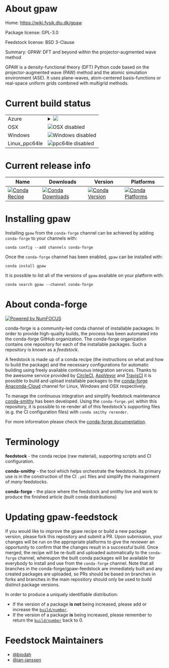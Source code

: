 About gpaw
==========

Home: https://wiki.fysik.dtu.dk/gpaw

Package license: GPL-3.0

Feedstock license: BSD 3-Clause

Summary: GPAW: DFT and beyond within the projector-augmented wave method

GPAW is a density-functional theory (DFT) Python code based on the
projector-augmented wave (PAW) method and the atomic simulation environment
(ASE). It uses plane-waves, atom-centered basis-functions or real-space
uniform grids combined with multigrid methods.


Current build status
====================


<table>
    
  <tr>
    <td>Azure</td>
    <td>
      <details>
        <summary>
          <a href="https://dev.azure.com/conda-forge/feedstock-builds/_build/latest?definitionId=6528&branchName=master">
            <img src="https://dev.azure.com/conda-forge/feedstock-builds/_apis/build/status/gpaw-feedstock?branchName=master">
          </a>
        </summary>
        <table>
          <thead><tr><th>Variant</th><th>Status</th></tr></thead>
          <tbody><tr>
              <td>linux_numpy1.14python3.6.____cpython</td>
              <td>
                <a href="https://dev.azure.com/conda-forge/feedstock-builds/_build/latest?definitionId=6528&branchName=master">
                  <img src="https://dev.azure.com/conda-forge/feedstock-builds/_apis/build/status/gpaw-feedstock?branchName=master&jobName=linux&configuration=linux_numpy1.14python3.6.____cpython" alt="variant">
                </a>
              </td>
            </tr><tr>
              <td>linux_numpy1.14python3.7.____cpython</td>
              <td>
                <a href="https://dev.azure.com/conda-forge/feedstock-builds/_build/latest?definitionId=6528&branchName=master">
                  <img src="https://dev.azure.com/conda-forge/feedstock-builds/_apis/build/status/gpaw-feedstock?branchName=master&jobName=linux&configuration=linux_numpy1.14python3.7.____cpython" alt="variant">
                </a>
              </td>
            </tr><tr>
              <td>linux_numpy1.14python3.8.____cpython</td>
              <td>
                <a href="https://dev.azure.com/conda-forge/feedstock-builds/_build/latest?definitionId=6528&branchName=master">
                  <img src="https://dev.azure.com/conda-forge/feedstock-builds/_apis/build/status/gpaw-feedstock?branchName=master&jobName=linux&configuration=linux_numpy1.14python3.8.____cpython" alt="variant">
                </a>
              </td>
            </tr><tr>
              <td>linux_numpy1.18python3.6.____73_pypy</td>
              <td>
                <a href="https://dev.azure.com/conda-forge/feedstock-builds/_build/latest?definitionId=6528&branchName=master">
                  <img src="https://dev.azure.com/conda-forge/feedstock-builds/_apis/build/status/gpaw-feedstock?branchName=master&jobName=linux&configuration=linux_numpy1.18python3.6.____73_pypy" alt="variant">
                </a>
              </td>
            </tr>
          </tbody>
        </table>
      </details>
    </td>
  </tr>
  <tr>
    <td>OSX</td>
    <td>
      <img src="https://img.shields.io/badge/OSX-disabled-lightgrey.svg" alt="OSX disabled">
    </td>
  </tr>
  <tr>
    <td>Windows</td>
    <td>
      <img src="https://img.shields.io/badge/Windows-disabled-lightgrey.svg" alt="Windows disabled">
    </td>
  </tr>
  <tr>
    <td>Linux_ppc64le</td>
    <td>
      <img src="https://img.shields.io/badge/ppc64le-disabled-lightgrey.svg" alt="ppc64le disabled">
    </td>
  </tr>
</table>

Current release info
====================

| Name | Downloads | Version | Platforms |
| --- | --- | --- | --- |
| [![Conda Recipe](https://img.shields.io/badge/recipe-gpaw-green.svg)](https://anaconda.org/conda-forge/gpaw) | [![Conda Downloads](https://img.shields.io/conda/dn/conda-forge/gpaw.svg)](https://anaconda.org/conda-forge/gpaw) | [![Conda Version](https://img.shields.io/conda/vn/conda-forge/gpaw.svg)](https://anaconda.org/conda-forge/gpaw) | [![Conda Platforms](https://img.shields.io/conda/pn/conda-forge/gpaw.svg)](https://anaconda.org/conda-forge/gpaw) |

Installing gpaw
===============

Installing `gpaw` from the `conda-forge` channel can be achieved by adding `conda-forge` to your channels with:

```
conda config --add channels conda-forge
```

Once the `conda-forge` channel has been enabled, `gpaw` can be installed with:

```
conda install gpaw
```

It is possible to list all of the versions of `gpaw` available on your platform with:

```
conda search gpaw --channel conda-forge
```


About conda-forge
=================

[![Powered by NumFOCUS](https://img.shields.io/badge/powered%20by-NumFOCUS-orange.svg?style=flat&colorA=E1523D&colorB=007D8A)](http://numfocus.org)

conda-forge is a community-led conda channel of installable packages.
In order to provide high-quality builds, the process has been automated into the
conda-forge GitHub organization. The conda-forge organization contains one repository
for each of the installable packages. Such a repository is known as a *feedstock*.

A feedstock is made up of a conda recipe (the instructions on what and how to build
the package) and the necessary configurations for automatic building using freely
available continuous integration services. Thanks to the awesome service provided by
[CircleCI](https://circleci.com/), [AppVeyor](https://www.appveyor.com/)
and [TravisCI](https://travis-ci.com/) it is possible to build and upload installable
packages to the [conda-forge](https://anaconda.org/conda-forge)
[Anaconda-Cloud](https://anaconda.org/) channel for Linux, Windows and OSX respectively.

To manage the continuous integration and simplify feedstock maintenance
[conda-smithy](https://github.com/conda-forge/conda-smithy) has been developed.
Using the ``conda-forge.yml`` within this repository, it is possible to re-render all of
this feedstock's supporting files (e.g. the CI configuration files) with ``conda smithy rerender``.

For more information please check the [conda-forge documentation](https://conda-forge.org/docs/).

Terminology
===========

**feedstock** - the conda recipe (raw material), supporting scripts and CI configuration.

**conda-smithy** - the tool which helps orchestrate the feedstock.
                   Its primary use is in the construction of the CI ``.yml`` files
                   and simplify the management of *many* feedstocks.

**conda-forge** - the place where the feedstock and smithy live and work to
                  produce the finished article (built conda distributions)


Updating gpaw-feedstock
=======================

If you would like to improve the gpaw recipe or build a new
package version, please fork this repository and submit a PR. Upon submission,
your changes will be run on the appropriate platforms to give the reviewer an
opportunity to confirm that the changes result in a successful build. Once
merged, the recipe will be re-built and uploaded automatically to the
`conda-forge` channel, whereupon the built conda packages will be available for
everybody to install and use from the `conda-forge` channel.
Note that all branches in the conda-forge/gpaw-feedstock are
immediately built and any created packages are uploaded, so PRs should be based
on branches in forks and branches in the main repository should only be used to
build distinct package versions.

In order to produce a uniquely identifiable distribution:
 * If the version of a package **is not** being increased, please add or increase
   the [``build/number``](https://conda.io/docs/user-guide/tasks/build-packages/define-metadata.html#build-number-and-string).
 * If the version of a package **is** being increased, please remember to return
   the [``build/number``](https://conda.io/docs/user-guide/tasks/build-packages/define-metadata.html#build-number-and-string)
   back to 0.

Feedstock Maintainers
=====================

* [@bjodah](https://github.com/bjodah/)
* [@jan-janssen](https://github.com/jan-janssen/)


